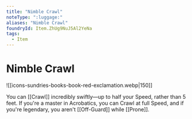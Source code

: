 ```yaml
---
title: "Nimble Crawl"
noteType: ":luggage:"
aliases: "Nimble Crawl"
foundryId: Item.ZhUg9NuJ5Al2YeNa
tags:
  - Item
---
```


# Nimble Crawl
![[icons-sundries-books-book-red-exclamation.webp|150]]

You can [[Crawl]] incredibly swiftly—up to half your Speed, rather than 5 feet. If you're a master in Acrobatics, you can Crawl at full Speed, and if you're legendary, you aren't [[Off-Guard]] while [[Prone]].
